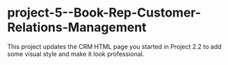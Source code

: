 # project-5--Book-Rep-Customer-Relations-Management
This project updates the CRM HTML page you started in Project 2.2 to add some visual style and make it look professional.
